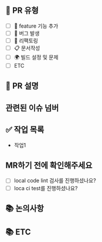 ## 📝 PR 유형

- [ ] 🚀 feature 기능 추가
- [ ] 🐞 버그 발생
- [ ] 🔨 리팩토링
- [ ] 📋 문서작성
- [ ] 🌍 빌드 설정 및 문제
- [ ] ETC

## 📝 PR 설명

<!-- PR 설명 -->

## 관련된 이슈 넘버

<!-- close #1 -->

## ✅ 작업 목록

<!-- 이슈 작업한 내용 -->

- 작업1

## MR하기 전에 확인해주세요

- [ ] local code lint 검사를 진행하셨나요?
- [ ] loca ci test를 진행하셨나요?

## 📚 논의사항

<!-- 이 PR에서 더 논의할 사항 혹은 리뷰어에게 확인 요청하고 싶은 부분 기재 -->

## 📚 ETC

<!-- Screenshot, References 기재 -->
